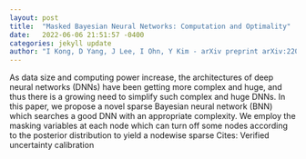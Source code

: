 ```yaml
---
layout: post
title:  "Masked Bayesian Neural Networks: Computation and Optimality"
date:   2022-06-06 21:51:57 -0400
categories: jekyll update
author: "I Kong, D Yang, J Lee, I Ohn, Y Kim - arXiv preprint arXiv:2206.00853, 2022"
---
```

As data size and computing power increase, the architectures of deep neural networks (DNNs) have been getting more complex and huge, and thus there is a growing need to simplify such complex and huge DNNs. In this paper, we propose a novel sparse Bayesian neural network (BNN) which searches a good DNN with an appropriate complexity. We employ the masking variables at each node which can turn off some nodes according to the posterior distribution to yield a nodewise sparse  Cites: Verified uncertainty calibration